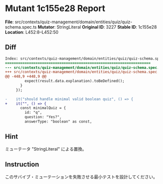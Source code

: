 # Mutant 1c155e28 Report

**File**: src/contexts/quiz-management/domain/entities/quiz/quiz-schema.spec.ts
**Mutator**: StringLiteral
**Original ID**: 3227
**Stable ID**: 1c155e28
**Location**: L452:8–L452:50

## Diff

```diff
Index: src/contexts/quiz-management/domain/entities/quiz/quiz-schema.spec.ts
===================================================================
--- src/contexts/quiz-management/domain/entities/quiz/quiz-schema.spec.ts	original
+++ src/contexts/quiz-management/domain/entities/quiz/quiz-schema.spec.ts	mutated #3227
@@ -448,9 +448,9 @@
         expect(result.data.explanation).toBeDefined();
       }
     });
 
-    it("should handle minimal valid boolean quiz", () => {
+    it("", () => {
       const minimalQuiz = {
         id: "q",
         question: "Yes?",
         answerType: "boolean" as const,
```

## Hint

ミューテータ "StringLiteral" による置換。

## Instruction

このサバイブ・ミューテーションを失敗させる最小テストを設計してください。
